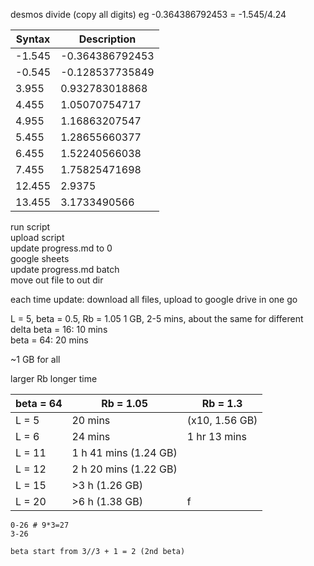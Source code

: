 desmos divide (copy all digits) eg -0.364386792453 = -1.545/4.24

| Syntax      | Description |
| ----------- | ----------- |
| -1.545      | -0.364386792453       |
| -0.545   | -0.128537735849        |
| 3.955   | 0.932783018868        |
| 4.455   | 1.05070754717        |
| 4.955   | 1.16863207547        |
| 5.455   | 1.28655660377        |
| 6.455   | 1.52240566038        |
| 7.455   | 1.75825471698        |
| 12.455   | 2.9375        |
| 13.455   | 3.1733490566        |

run script  
upload script  
update progress.md to 0  
google sheets  
update progress.md batch  
move out file to out dir

each time update: download all files, upload to google drive in one go

L = 5, beta = 0.5, Rb = 1.05
1 GB, 2-5 mins, about the same for different delta
beta = 16: 10 mins  
beta = 64: 20 mins

~1 GB for all

larger Rb longer time  


| beta = 64      | Rb = 1.05 | Rb = 1.3 |
| ----------- | ----------- | ----------- |
| L = 5      | 20 mins       | (x10, 1.56 GB) |
| L = 6      | 24 mins       | 1 hr 13 mins |
| L = 11 | 1 h 41 mins (1.24 GB) | |
| L = 12 | 2 h 20 mins (1.22 GB) | |
| L = 15 | >3 h (1.26 GB) | |
| L = 20      | >6 h (1.38 GB)      | f |

```
0-26 # 9*3=27
3-26

beta start from 3//3 + 1 = 2 (2nd beta)
```
